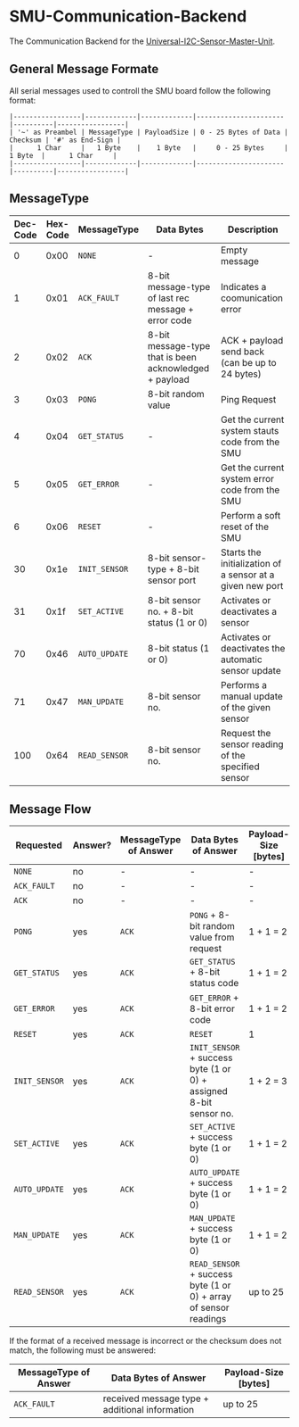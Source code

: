 # SMU-Communication-Backend
The Communication Backend for the [Universal-I2C-Sensor-Master-Unit](https://github.com/teamonestone/Universal-I2C-Sensor-Master-Unit).

## General Message Formate

All serial messages used to controll the SMU board follow the following format: 

```
|-----------------|-------------|-------------|----------------------|----------|-----------------|
| '~' as Preambel | MessageType | PayloadSize | 0 - 25 Bytes of Data | Checksum | '#' as End-Sign |
|      1 Char     |   1 Byte    |    1 Byte   |     0 - 25 Bytes     |  1 Byte  |      1 Char     |
|-----------------|-------------|-------------|----------------------|----------|-----------------|
```
## MessageType

| Dec-Code | Hex-Code | MessageType   | Data Bytes                                               | Description                                               |
|----------|----------|---------------|----------------------------------------------------------|-----------------------------------------------------------|
| 0        | 0x00     | `NONE`        | -                                                        | Empty message                                             |
| 1        | 0x01     | `ACK_FAULT`   | 8-bit message-type of last rec message + error code      | Indicates a coomunication error                           |
| 2        | 0x02     | `ACK`         | 8-bit message-type that is been acknowledged + payload   | ACK + payload send back (can be up to 24 bytes)           | 
| 3        | 0x03     | `PONG`        | 8-bit random value                                       | Ping Request                                              |
| 4        | 0x04     | `GET_STATUS`  | -                                                        | Get the current system stauts code from the SMU           |
| 5        | 0x05     | `GET_ERROR`   | -                                                        | Get the current system error code from the SMU            |
| 6        | 0x06     | `RESET`       | -                                                        | Perform a soft reset of the SMU                           |
| 30       | 0x1e     | `INIT_SENSOR` | 8-bit sensor-type + 8-bit sensor port                    | Starts the initialization of a sensor at a given new port |
| 31       | 0x1f     | `SET_ACTIVE`  | 8-bit sensor no. + 8-bit status (1 or 0)                 | Activates or deactivates a sensor                         |
| 70       | 0x46     | `AUTO_UPDATE` | 8-bit status (1 or 0)                                    | Activates or deactivates the automatic sensor update      |
| 71       | 0x47     | `MAN_UPDATE`  | 8-bit sensor no.                                         | Performs a manual update of the given sensor              |
| 100      | 0x64     | `READ_SENSOR` | 8-bit sensor no.                                         | Request the sensor reading of the specified sensor        |

## Message Flow

| Requested     | Answer? | MessageType of Answer | Data Bytes of Answer                                              | Payload-Size [bytes] |
|---------------|---------|-----------------------|-------------------------------------------------------------------|----------------------|
| `NONE`        | no      | -                     | -                                                                 | -                    |
| `ACK_FAULT`   | no      | -                     | -                                                                 | -                    |
| `ACK`         | no      | -                     | -                                                                 | -                    |
| `PONG`        | yes     | `ACK`                 | `PONG` + 8-bit random value from request                          | 1 + 1 = 2            |
| `GET_STATUS`  | yes     | `ACK`                 | `GET_STATUS` +  8-bit status code                                 | 1 + 1 = 2            |
| `GET_ERROR`   | yes     | `ACK`                 | `GET_ERROR` + 8-bit error code                                    | 1 + 1 = 2            |
| `RESET`       | yes     | `ACK`                 | `RESET`                                                           | 1                    |
| `INIT_SENSOR` | yes     | `ACK`                 | `INIT_SENSOR` + success byte (1 or 0) + assigned 8-bit sensor no. | 1 + 2 = 3            |
| `SET_ACTIVE`  | yes     | `ACK`                 | `SET_ACTIVE` + success byte (1 or 0)                              | 1 + 1 = 2            |
| `AUTO_UPDATE` | yes     | `ACK`                 | `AUTO_UPDATE` + success byte (1 or 0)                             | 1 + 1 = 2            |
| `MAN_UPDATE`  | yes     | `ACK`                 | `MAN_UPDATE` + success byte (1 or 0)                              | 1 + 1 = 2            |
| `READ_SENSOR` | yes     | `ACK`                 | `READ_SENSOR` + success byte (1 or 0) + array of sensor readings  | up to 25             |

If the format of a received message is incorrect or the checksum does not match, the following must be answered:

| MessageType of Answer | Data Bytes of Answer                                              | Payload-Size [bytes] |
|-----------------------|-------------------------------------------------------------------|----------------------|
| `ACK_FAULT`           | received message type + additional information                    | up to 25             |